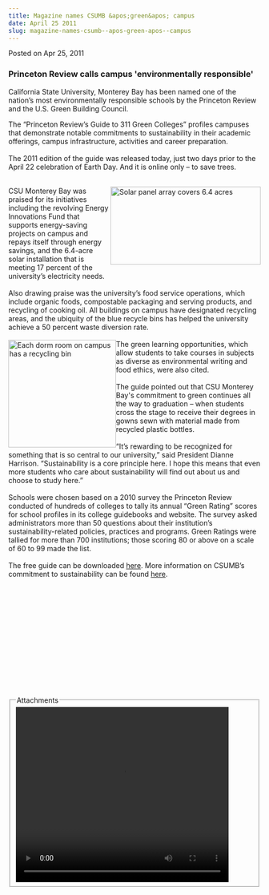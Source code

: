 ```yaml
---
title: Magazine names CSUMB &apos;green&apos; campus
date: April 25 2011
slug: magazine-names-csumb--apos-green-apos--campus
---
```





<span class="date">Posted on Apr 25, 2011    </span>
<h3>Princeton Review calls campus &apos;environmentally
responsible&apos;</h3>
<p>California State University, Monterey Bay has been named one of
the nation&#x2019;s most environmentally responsible schools by the
Princeton Review and the U.S. Green Building Council.</p>
<p>The &#x201C;Princeton Review&#x2019;s Guide to 311 Green Colleges&#x201D; profiles
campuses that demonstrate notable commitments to sustainability in
their academic offerings, campus infrastructure, activities and
career preparation.<br>
<br>
The 2011 edition of the guide was released today, just two days
prior to the April 22 celebration of Earth Day. And it is online
only &#x2013; to save trees.</br></br></p>
<p><img alt="Solar panel array covers 6.4 acres" src="http://news.csumb.edu/sites/default/files/65/attachments/news/images/solar_sm.jpg" style="float:right; width:300px; height:156px">CSU Monterey Bay
was praised for its initiatives including the revolving Energy
Innovations Fund that supports energy-saving projects on campus and
repays itself through energy savings, and the 6.4-acre solar
installation that is meeting 17 percent of the university&#x2019;s
electricity needs.<br>
<br>
Also drawing praise was the university&#x2019;s food service operations,
which include organic foods, compostable packaging and serving
products, and recycling of cooking oil. All buildings on campus
have designated recycling areas, and the ubiquity of the blue
recycle bins has helped the university achieve a 50 percent waste
diversion rate.<br>
<br>
<img alt="Each dorm room on campus has a recycling bin" src="http://news.csumb.edu/sites/default/files/65/attachments/news/images/recycling_tote_6_gallon0.jpg" style="float:left; width:215px; height:215px">The green learning
opportunities, which allow students to take courses in subjects as
diverse as environmental writing and food ethics, were also
cited.<br>
<br>
The guide pointed out that CSU Monterey Bay&apos;s commitment to green
continues all the way to graduation &#x2013; when students cross the stage
to receive their degrees in gowns sewn with material made from
recycled plastic bottles.<br>
<br>
&#x201C;It&#x2019;s rewarding to be recognized for something that is so central
to our university,&#x201D; said President Dianne Harrison. &#x201C;Sustainability
is a core principle here. I hope this means that even more students
who care about sustainability will find out about us and choose to
study here.&#x201D;<br>
<br>
Schools were chosen based on a 2010 survey the Princeton Review
conducted of hundreds of colleges to tally its annual &#x201C;Green
Rating&#x201D; scores for school profiles in its college guidebooks and
website. The survey asked administrators more than 50 questions
about their institution&#x2019;s sustainability-related policies,
practices and programs. Green Ratings were tallied for more than
700 institutions; those scoring 80 or above on a scale of 60 to 99
made the list.<br>
<br>
The free guide can be downloaded <a href="http://www.princetonreview.com/greenguide" rel="nofollow">here</a>. More information on CSUMB&#x2019;s commitment to
sustainability can be found <a href="http://csumb.edu/green" rel="nofollow">here</a>.<br>
&#xA0;</br></br></br></br></br></br></br></br></br></img></br></br></br></br></img></p>
<fieldset class="fieldgroup group-attachments">
<legend>Attachments</legend>
<div class="field field-type-emvideo field-field-attach-video">
<div class="field-items">
<div class="field-item odd">
<div class="emvideo emvideo-video emvideo-youtube">
<div class="emfield-emvideo emfield-emvideo-youtube">
<div id="emvideo-youtube-flash-wrapper-1">
<!--<object type="application/x-shockwave-flash" height="350" width="425" data="http://www.youtube.com/v/rbPhqP_lCLo&amp;rel=0&amp;enablejsapi=1&amp;playerapiid=ytplayer&amp;fs=1" id="emvideo-youtube-flash-1">
          <param name="movie" value="http://www.youtube.com/v/rbPhqP_lCLo&amp;rel=0&amp;enablejsapi=1&amp;playerapiid=ytplayer&amp;fs=1" />
          <param name="allowScriptAccess" value="sameDomain"/>
          <param name="quality" value="best"/>
          <param name="allowFullScreen" value="true"/>
          <param name="bgcolor" value="#FFFFFF"/>
          <param name="scale" value="noScale"/>
          <param name="salign" value="TL"/>
          <param name="FlashVars" value="playerMode=embedded" />
          <param name="wmode" value="transparent" />
        </object>-->
<video controls="" width="425" height="350">
<source src="http://r6---sn-o097znez.googlevideo.com/videoplayback?ratebypass=yes&amp;itag=18&amp;mm=31&amp;ip=198.189.249.65&amp;upn=6j8QgZXeNcM&amp;fexp=900718,907263,916104,923368,927622,929821,930676,936121,9406392,941004,943917,947225,948124,952302,952605,952901,955301,957103,957105,957201,959701&amp;key=yt5&amp;signature=202CC65AD1649EE6BC29D66DE676048B2FEE6651.C149AB0DA458349213C4984F03F30CE961D8398F&amp;mt=1422326857&amp;dur=65.457&amp;id=o-AFkVWolk_PllE1aP06-z_3pzy6iTQ7vi1Sbwp7DoF9OH&amp;pl=23&amp;expire=1422348487&amp;sver=3&amp;ipbits=0&amp;ms=au&amp;sparams=dur,id,initcwndbps,ip,ipbits,itag,mm,ms,mv,pl,ratebypass,source,upn,expire&amp;source=youtube&amp;initcwndbps=4141250&amp;mv=m&amp;name=rbPhqP_lCLo" type="video/mp4"/></video></div>
</div>
</div>
</div>
</div>
</div>
</fieldset>





